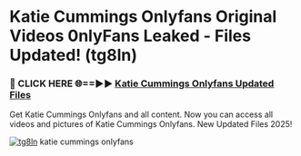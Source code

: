 # Katie Cummings Onlyfans Original Videos 0nlyFans Leaked - Files Updated! (tg8ln)

<h3>🔴 CLICK HERE 🌐==►► <a href="https://best4dudes.click/HH4t6V" rel="nofollow">Katie Cummings Onlyfans Updated Files</a></h3>

Get Katie Cummings Onlyfans and all content. Now you can access all videos and pictures of Katie Cummings Onlyfans. New Updated Files 2025!

[![tg8ln](https://github.com/user-attachments/assets/8c521d6e-e6e3-4a75-9320-d58ab9d79d5b)](https://best4dudes.click/HH4t6V)
katie cummings onlyfans